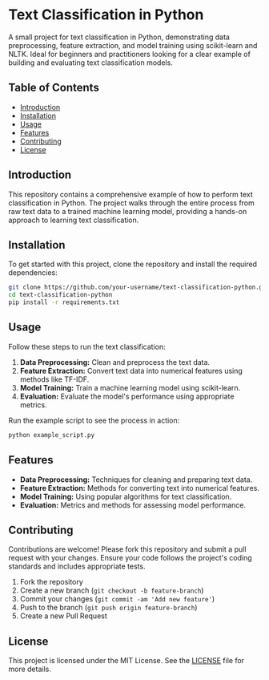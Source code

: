 # Text Classification in Python

A small project for text classification in Python, demonstrating data preprocessing, feature extraction, and model training using scikit-learn and NLTK. Ideal for beginners and practitioners looking for a clear example of building and evaluating text classification models.

## Table of Contents

- [Introduction](#introduction)
- [Installation](#installation)
- [Usage](#usage)
- [Features](#features)
- [Contributing](#contributing)
- [License](#license)

## Introduction

This repository contains a comprehensive example of how to perform text classification in Python. The project walks through the entire process from raw text data to a trained machine learning model, providing a hands-on approach to learning text classification.

## Installation

To get started with this project, clone the repository and install the required dependencies:

```bash
git clone https://github.com/your-username/text-classification-python.git
cd text-classification-python
pip install -r requirements.txt
```

## Usage

Follow these steps to run the text classification:

1. **Data Preprocessing:** Clean and preprocess the text data.
2. **Feature Extraction:** Convert text data into numerical features using methods like TF-IDF.
3. **Model Training:** Train a machine learning model using scikit-learn.
4. **Evaluation:** Evaluate the model's performance using appropriate metrics.

Run the example script to see the process in action:

```bash
python example_script.py
```

## Features

- **Data Preprocessing:** Techniques for cleaning and preparing text data.
- **Feature Extraction:** Methods for converting text into numerical features.
- **Model Training:** Using popular algorithms for text classification.
- **Evaluation:** Metrics and methods for assessing model performance.

## Contributing

Contributions are welcome! Please fork this repository and submit a pull request with your changes. Ensure your code follows the project's coding standards and includes appropriate tests.

1. Fork the repository
2. Create a new branch (`git checkout -b feature-branch`)
3. Commit your changes (`git commit -am 'Add new feature'`)
4. Push to the branch (`git push origin feature-branch`)
5. Create a new Pull Request

## License

This project is licensed under the MIT License. See the [LICENSE](LICENSE) file for more details.

